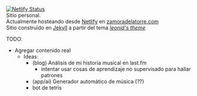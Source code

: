 [![Netlify Status](https://api.netlify.com/api/v1/badges/232579ba-bb0a-4224-b7f5-b6e84b762a4e/deploy-status)](https://app.netlify.com/sites/lucid-kowalevski-5d3b11/deploys) <br>
Sitio personal. <br>
Actualmente hosteando desde [Netlify](https://www.netlify.com/) en [zamoradelatorre.com](https://zamoradelatorre.com/) <br> <!-- DOMINIO EN NAMECHEAP -->
Sitio construido en [Jekyll](http://jekyllrb.com/) a partir del tema [*leonid's theme*](http://github.com/renyuanz/leonids/) <br>

TODO:
- Agregar contenido real
	- Ideas:
		- (blog) Análisis de mi historia musical en last.fm
			- intentar usar cosas de aprendizaje no supervisado para hallar patrones
		- (app/ai) Generador automático de música (??)
		- bot de tetris
